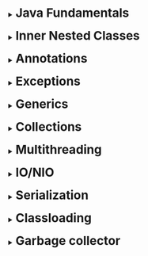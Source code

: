 [//]:# (Java Fundamentals)

<details>
    <summary>
        <b><big><big><big>
            Java Fundamentals
        </big></big></big></b>
    </summary>

[//]:# (Java OOP)

<br>
<details>
    <summary>
        <b><big><big>
            OOP principle
        </big></big></b>
      </summary>

- **Encapsulation** (Property of a single object of the system to build relationship
  with another objects' of the system)
- **Inheritance** (Property of expand (base) class by children)
- **Polymorphism** (The property of the same objects performs the functionality in different ways)
- **Abstraction** (Property of extraction from an object only to us parameters)

</details>
<br>

[//]:# (Overloading and overriding)

<details>
    <summary>
        <b><big><big>
              Overloading and overriding
              overload signature
         </big></big></b>
     </summary>

When two or more methods in the same class have the same name,
but different parameters, this is called overload.
An overload is considered a condition when the method signature (name and parameters) is changed

Overriding is when a child class overrides a method.
(declares a method with the same name and input parameters and return value)
but writes this methods own behavior
(also if we implement a method)

</details>
<br>

[//]:# (Is Java Completely OOP)

<details>
     <summary>
         <b><big><big>
          Is Java Completely OOP
         </big></big></b>
     </summary>

No, because java contains primitives, and they, in turn, are not objects

</details>
<br>

[//]:# (Primitives and Reference Data Types)

<details>
    <summary>
        <b><big><big>
         Primitives and Reference Data Types
        </big></big></b>
    </summary>

**Reference** data types we need as transfer objects they store and
exchange value

Link Benefits:

* **may be empty**
  * **reference data type can copy reference obj = anotherObj();**

**Primitive** data types are single values ​​stored in memory.

Primitive data types:

* byte short int long
  * float double
  * boolean
  * char

**(with compiler they work much faster due to memory device and JVM)**
</details>
<br>

[//]:# (Changing the value of a primitive, field, reference type when passing to a method)

<details>
    <summary>
        <b><big><big>
         Changing the value of a primitive, field, reference type when passing to a method
        </big></big></b>
    </summary>

Everything changes in value. Even when an object is passed,
actually passing the value of the reference to
the area in memory where this object is stored.

</details>
<br>

[//]:# (Constructors + initialization blocks)

<details>
    <summary>
        <b><big><big>
         Constructors (+ initialization blocks)
        </big></big></b>
    </summary>

**Constructor** is a method designed to initialize an instance of a class.
There is a constructor in every class! If it is not explicitly declared,
it will be provided by default.

- Default
  - With options
  - Copy (input parameter is an object of the same class)

**Init Blocks**:
There are static and non-static
In general, initialization blocks are present in Java to initialize a variable before firing.
constructor

</details>
<br>

[//]:# (In what order are they initialized)

<details>
     <summary>
         <b><big><big>
          In what order are they initialized
         </big></big></b>
     </summary>

Statics
Static init block
Static constructor
Static fields
Then regular instances
init block
constructor
fields

</details>
<br>

[//]:# (Can a static constructor initialize regular fields No)

<details>
     <summary>
         <b><big><big>
          Can a static constructor initialize regular fields (No)
         </big></big></b>
     </summary>

No, directly
Yes, if you create an object with your hands

</details>
<br>

[//]:# (Can an initialization block be described if there is nothing at all in the class except the constructor (Why?)

<details>
     <summary>
         <b><big><big>
          Can an initialization block be described if there is nothing at all in the class except the constructor (Why?)
         </big></big></b>
     </summary>
Yes

(Why?)
For logging
</details>
<br>

[//]:# (Java class types)

<details>
     <summary>
         <b><big><big>
          Java class types
         </big></big></b>
     </summary>
Interface - Abstract class - Ordinary class - Enum

![img](https://dan-it.gitlab.io/fs-book/java-basic/collections/img/inner_classes.png)
</details>
<br>

[//]:# (Class, method, field, access modifiers)

<details>
    <summary>
        <b><big><big>
         Class, method, field, access modifiers
        </big></big></b>
    </summary>

**Access**
Java uses the following access modifiers:

- **public**: public class or class member.
- **private**: private class or class member, opposite of the public modifier.
- **protected**: such a class or class member is accessible from anywhere in the current class or package
- **package private**. Such fields or methods are visible to all classes in the current package.

**In class context**
Abstract, final, static modifiers are used in class context

**In the context of methods**
Methods in Java can be declared as abstract, final, static, native, synchronized.

The **native** modifier before a method declaration indicates that it is specific
for the operating system. Like an abstract method, it also has no body,
and the implementation is in compiled form in JVM files.

The **synchronized** modifier for a method says that before it is executed, there must be
the object's monitor is captured (for a non-static method), or the monitor
associated with the class (for a static method).

**In the context of Fields**
They can be declared with such modifiers as static, final, transient, volatile.

To indicate that a certain field should be ignored during serialization of an object,
the **transient** modifier is used

With the **volatile** modifier, things are a bit more complicated. Guaranteed value from memory.


</details>
<br>

[//]:# (Object.class)

<details>
     <summary>
         <b><big><big>
          Object class
         </big></big></b>
     </summary>

In fact, all classes inherit from the Object class.
And the Object class is necessary in order to be able to work with these objects.

To work with objects:

- toString
- hashCode - By default - an integer address in memory
- equals - returns the result of comparing two objects
- getClass - get object class at run time.
- finalize - marks an object for GC cleanup
- clone - shallow copy method

Multithreading

- notify
  - wait
  - notify all

</details>
<br>

[//]:# (How does clone work?)

<details>
     <summary>
         <b><big><big>
          How does clone work?
         </big></big></b>
     </summary>

The default implementation of the Object.clone() method **returns a Shallow Copy**.

**When shallow copying** if the field value is a primitive type,
it copies its value; otherwise,
if the field value is an object reference, it copies the reference and,
therefore refers to the same object.
</details>
<br>

[//]:# (Rules for redefining hashcode and equals)

<details>
    <summary>
        <b><big><big>
         Hashcode and equals redefinition rules
        </big></big></b>
    </summary>

**Reflexivity:** An object must equal itself.

**Symmetric:** if a.equals(b) returns true, then b.equals(a) must also return true.

**Transitivity:** if a.equals(b) returns true and b.equals(c) also returns true, then c.equals(a)
should also return true.

**Consistency:** calling the equals() method again must return the same
and the same value until any value of the object's properties is changed.
That is, if two objects are equal in Java, then they will be equal as long as their properties remain unchanged.

**Null Comparison**: The object must be tested against null.
If the object is null, then the method should return false, not a NullPointerException.
For example, a.equals(null) should return false.

</details>
<br>

[//]:# (Class.class)

<details>
    <summary>
        <b><big><big>
         Class.class
        </big></big></b>
    </summary>

The template initially described in the class, transforming into bytecode, looks like a set
arrays that contain a large amount of data.
Who uploaded, which fields + count, which constructors + count,
package, parent, interfaces.

* getSuperclass()
* getPackage()
* getMethods()
* getInterfaces()

**java.lang.Class** represents methods for getting this data
(as a method of application - reflection)
methods are also provided for determining the class type

* isPrimitive()
* isLocalClass()
* isInterface()
* isInstance(Object obj)
* isEnum()
* isAssignableFrom(Class<?> cls)
* isAnonymousClass()

</details>
<br>

[//]:# (Immutable object)

<details>
    <summary>
        <b><big><big>
         immutable object
        </big></big></b>
    </summary>

An immutable object is an object that is internal
whose state remains constant after it has been fully created.

This means that the immutable object's public API guarantees that we
that he would behave the same throughout his life.

To achieve this, the following elements are used:

* **final** - guarantees the immutability of the reference, but not the value
* If an immutable object stores references to other objects
  make sure that its fields are also final, and it does not have the opportunity to change
  its meaning from outside. For example, by closing access to networks and filling in the fields only
  once in the element's constructor.

What gives us Immutable object:

* we can safely share the object throughout the application
* it has no side effects of changing the state

</details>
<br>

[//]:# (String)

<details>
    <summary>
        <b><big><big>
         String
        </big></big></b>
    </summary>

A string object representing a set of char elements

2 ways to create

* using a **customized constructor** ("123")
* by creating **object new String**("123")

In this case, when creating, an object will be created, placed in the string pool
and as a result, a reference to the object in the string pool will be returned to us

Java string pool: Java string pool refers to a set of strings,
which are stored in heap memory.
However, every time a new object is created,
**string pool first checks if this object is present in the pool or not**.

**String objects are themselves immutable**. This means that the string is part of
an array of strings and returns a reference to a new string each time it changes.
Since with each change we try to check the entire pool of strings for the presence
search word, the operation can be extremely demanding on performance

To avoid this problem, there were
created **mutable StringBuffer and StringBuilder**

They are streams of strings allowing the string to be manipulated to win performance.

At the same time, there are two of them for dividing into work in a multi-threaded environment and not.
**StringBuffer is synchronized - StringBuilder is faster**

</details>
<br>  

</details>
<br>

[//]:# (Nested classes)

<details>
    <summary>
        <b><big><big><big>
            Inner Nested Classes
        </big></big></big></b>
    </summary>

[//]:# (Nested class types)

<br>
<details>
    <summary>
        <b><big><big>
         Nested class types
        </big></big></b>
    </summary>

* **Static nested** - static logic that does not depend on object initialization
* **Local internal** - logic that depends on object initialization.
  By optimizing logical grouping and expanding encapsulation.
* **Anonymous internal** - simplified form without class creation and initialization

Why do we need it:

* Method of logical grouping so as not to litter the package,
  a way to warn the programmer that a class is being used/owned by another
* Increased encapsulation.
* As a result, we can get more readable and cleaner code.

![img](https://res.cloudinary.com/practicaldev/image/fetch/s--A1l3RUvp--/c_limit%2Cf_auto%2Cfl_progressive%2Cq_auto%2Cw_880/https://www.mednikov.net/wp- content/uploads/2019/10/nested-classes-overview.png)
</details>
<br>

[//]:# (When to use which type of class)

<details>
    <summary>
        <b><big><big>
          When to use which type of class
        </big></big></b>
    </summary>

**Local class:**

+ introduction of a new named data type
+ logical grouping

**Anonymous class:** if you need to use methods or initialize
fields and at the same time the performed action serves only 1 class
and making it even local is considered expensive

**Nested class:** use this if your requirements are similar
local class, you want to make that type more accessible
and you need access to local variables or parameters of the parent's class.

**Static nested:** for static fields of the base static class

+ the ability to expand encapsulation for other system objects

[Oracle link](https://docs.oracle.com/javase/tutorial/java/javaOO/whentouse.html)
</details>
<br>

</details>
<br>

[//]:# (Annotations)

<details>
    <summary>
        <b><big><big><big>
            Annotations
        </big></big></big></b>
    </summary>

[//]:# (What is and what is the main reason for using annotations?)

<br>
<details>
    <summary>
        <b><big><big>
            What is and what is the main reason for using annotations?
         </big></big></b>
     </summary>

Annotations are descriptors included in the text of the program,
and are used to store program code metadata,
required at different stages of the program life cycle.

The information stored in annotations can be used by appropriate
handlers to create the necessary auxiliary files
or for marking classes, fields, etc.

</details>
<br>

[//]:# (Instructions to execute annotations by execution type?)

<details>
     <summary>
         <b><big><big>
             Annotation execution instructions (by execution type)?
          </big></big></b>
      </summary>

Instructions for the compiler (Compiler)
@Override
@SuppressWarnings
Build-time instruction
Instruction at Runtime
@Deprecated

</details>
<br>

[//]:# (What types of objects can be returned from an annotation method declaration?)

<details>
     <summary>
         <b><big><big>
             What types of objects can be returned from an annotation method declaration?
          </big></big></b>
      </summary>

The return type must be
- primitive,
- String ,
- class,
- Enum
- an array of one of the previous types.

</details>
<br>

[//]:# (How custom annotations can help improve code)

<details>
     <summary>
         <b><big><big>
             How custom annotations can help improve code
          </big></big></b>
      </summary>

* Reduce coding effort by adding default behavior to methods.
* Adding custom behavior to classes and interfaces
* Save the effort of writing XML descriptors and marker interfaces.

</details>
<br>

[//]:# (Short annotation template)

<details>
     <summary>
         <b><big><big>
          Brief annotation template
          </big></big></b>
      </summary>

@Target (specify type)
@Retention(specify how it works) //SOURCE, CLASS and RUNTIME
</details>
<br>

[//]:# (What is meta annotation)

<details>
     <summary>
         <b><big><big>
          What is meta annotation
          </big></big></b>
      </summary>

Meta annotations are annotations that extend the behavior of already 
created annotations.
added via @inherit annotation
</details>
<br>

</details>
<br>

[//]:# (Exeptions)

<details>
    <summary>
        <b><big><big><big>
            Exceptions
        </big></big></big></b>
    </summary>

[//]:# (Best practices for using exceptions)

<br>
<details>
    <summary>
        <b><big><big>
         Best practices for using exceptions
        </big></big></b>
    </summary>

- **Be careful what you register**
  Error result logs should not contain private information
- **It's wrong to catch exceptions and do nothing with them**
- **Include a global exception handler to avoid a critical situation in
  important point for you**
- **Do not close the resource with your hands**
- **Dump Early, Catch Later** is the rule to cover
  as much as possible or catch as early as possible
- **Do not forget about log or forward**, do not neglect possible stuffing and logging
- **Explicitly define the exception to be thrown**. The narrower, the more accurate
- **First catch the bottleneck then the wide**

[infoLink](https://www.theserverside.com/blog/Coffee-Talk-Java-News-Stories-and-Opinions/Java-Exception-handling-best-practices)
</details>
<br>

</details>
<br>

[//]:# (Generics)

<details>
    <summary>
        <b><big><big><big>
            Generics
        </big></big></big></b>
    </summary>

[Usefully resource](https://convincedcoder.com/2018/09/29/Java-generics-wildcards-type-erasure/)

[//]:# (What is type erasure and how does it work)

<details>
    <summary>
        <b><big><big>
            What is type erasure and how does it work
         </big></big></b>
     </summary>

When writing code, we specify generics of various kinds in order to
make our classes more scalable

And in order for this mechanism to work correctly from the point of view of compilation.
The compiler converts the generic type to an object. This is called type erasure.

    How it works
    public static <E> boolean containsElement(E [] elements, E element){
    after compilation it looks like
    public static boolean containsElement(Object [] elements, Object element){

</details>
<br>

[//]:# (What is a bridge method)

<details>
    <summary>
        <b><big><big>
            What is the bridge method
         </big></big></b>
     </summary>

The hidden mechanism of the Java compiler, in which he himself tries to exclude
type substitution error
And for this it generates an additional method for working with wildcard methods

    Example:
    public class MyComparator implements Comparator<Integer> {
    public int compare(Integer a, Integer b) {

    The comparator is explicitly typed, so comparing two Object objects will not be correct

.

    So the compiler will create a bridge method to avoid the problem:

    public class MyComparator implements Comparator<Integer> {
    public int compare(Integer a, Integer b) {
    
    //THIS is a "bridge method"
    public int compare(Object a, Object b) {
    return compare((Integer)a, (Integer)b);

</details>
<br>

</details>
<br>

[//]:# (Collections)

<details>
    <summary>
        <b><big><big><big>
            Collections
        </big></big></big></b>
    </summary>

![img](https://data-flair.training/blogs/wp-content/uploads/sites/2/2018/03/hierarchy-of-collection-framework-in-java.webp)

[//]:# (Explore the basic principle of basic collections)

<details>
    <summary>
        <b><big><big>
            Reveal the basic principle of how basic collections work
         </big></big></b>
     </summary>

* **List**
* **ArrayList** - Classic storage model where memory cells are allocated
* **LinkedList** - Storage model where everything is stored as a sheet which
  has links to the previous and next elements

* **Queue** (represented by a linked list)
* **PriorityQueue** - PriorityQueue is based on a bunch of priorities.
  The elements of the priority queue are ordered according to
  natural order or comparator,
  provided during queuing
* **ArrayDeque** is a special type of array that grows and allows users to
  add or remove elements from both sides of the queue.

* **Set** (represented by a map whose keys will be set elements)
* **HashSet** - store items in buckets using hash mechanism
* **LinkedHashSet** - stores elements in buckets using hash mechanism,
  while maintaining the insertion order of the elements.
* **TreeSet** - sorted storage of unique elements, redblack tree is used
  for storage, where nodes are distributed left and right depending on their own order

* **Map** (separately because they are not iterable in the usual sense of collections)
* **HashMap** - classic bucket key system, storage in a key value pack
* **LinkedHashMap** - classic bucket key system + order preservation
* **HashTable** - thread safe version of hashmap, works the same
* **TreeMap** - works like a set, storing keys in a red-black tree or self-written
  comparator

</details>
<br>

<details>
    <summary>
        <b><big><big>
            В какой момент, какую использовать
         </big></big></b>
     </summary>

![](https://i.stack.imgur.com/aSDsG.png)

* **List**
* **ArrayList** - когда нужен быстрый поиск по индексу, но мы готовы потерпеть удаление вставку
* **LinkedList** - когда нужна быстрая вставка и удаление, но мы готовы терпеть поиск по индексу


* **Queue** (представлено связным списком) - когда важен порядок вложенности и выдачи
* **PriorityQueue** - когда нужен порядок зависимый от приоритета
* **ArrayDeque** - когда нужен порядок вставки выдачи, но при этом мы хотим получать
  как первый так и последний элемент


* **Set** - когда нужна уникальность
* **HashSet** - когда нужна уникальность и быстрота
* **LinkedHashSet** - когда нужна уникальность и сохранение порядка вставки
* **TreeSet** - когда нужна уникальность и фильтрация для оптимизации
  доступа, удаления, вставки, все работает как Log(n)


* **Map** - когда нужна пара ключ значение
* **HashMap** - когда нужна быстрота
* **LinkedHashMap** - когда нужен порядок вставки
* **HashTable** - когда нужна быстрота и потокобезопасность
* **TreeMap** - когда нужна сортировка по ключам

</details>
<br>

<details>
    <summary>
        <b><big><big>
            Collections
         </big></big></b>
     </summary>

Core collections other than HashTable are non-thread safe, which means
what i.e. when multiple parallel threads save and retrieve
elements from these collections, they can corrupt the data.

2 main synchronization guarantees

1. In the **Collections** package
* Collections.synchronizedList(List)
* Collections.synchronizedSet(Set)
* Collections.synchronizedMap(Map)

**Synchronization in this case is provided by internal blocking,
this means that the collection becomes a monitor, it allows only one
stream, but still saved for reading.**

2. In the **util.concurrent** package (for almost every single case, but the most basic in my opinion)
* ConcurrentHashMap
  **(stores values in buckets in the same way, but the monitor only locks a separate bucket
  for writing, not locking the rest, thereby maintaining thread safety)**
* CopyOnWriteArrayList
  **(get value operations are applied to the original collection when operations
  modifications are carried out on a copy of the existing array, blocking the main one for modification
  after the result overwrites the base, and the next operation repeats the action)**

</details>
<br>

</details>
<br>

[//]:# (Multithreading)

<details>
    <summary>
        <b><big><big><big>
            Multithreading
        </big></big></big></b>
    </summary>

[//]:# (Basic concepts)

<br>
<details>
    <summary>
        <b><big><big>
            Basic concepts
         </big></big></b>
     </summary>

**Thread daemons** - threads running in the background that terminate at
automatic mode when the main stream is closed.

**Benefits of using threads? What are the cons?**

Pros:

* work speed
* possibility to optimize performance
* processing more requests

Minuses:

* the ability to block threads and deplete resources

**Thread lifecycle - NEW/RUNNABLE/BLOCKED/TIME_W/TERMINATED**

![](https://cdn-images-1.medium.com/max/533/1*UHoBS0lKLFI4gR8NgDENfw.png)

**Ways to create a flow?**

* Inherit the Thread class and implement the run() method
* Runnable interface and implement the run() method
* Callable interface and implement the call() method

**Runnable and Callable interfaces**

Two functional interfaces, the main difference between which is
method return value void run, <v> call

**Ways to stop the flow**

* Manual if-else (flow works by condition)
* Interrupt method (the thread does not stop immediately, but after execution
  current action)
* The stop method (but it's depricate because it immediately stops the thread
  and can lead to problems)

**wait() methods sleep() notify() notifyAll()**

Stream interaction methods defined in the Object class

wait() causes a thread to wait, putting it into BLOCKED status, while another thread
will not call the notify() or notifyAll() method. Waiting on the monitor

**join() yield() methods**

yield() a thread transfers its execution to another one by priority
(useful in a situation where we have a thread running for 5 hours and 2 threads that
take 3 minutes to prevent the 2nd waiting thread from skipping ahead)

join() if there is a chain of threads and it is important for us to start the thread exactly after completion
selected

**thread pool**
The thread pool allows you to control and reuse threads, allowing,
control the number of constantly running threads.

**Difference between object-level and class-level locking**

* Object-level locks - when you want an object's methods to be available to only one thread
* Class level locks - when we want to prevent multiple threads from entering
  into a synchronized block in all instances of the class

</details>
<br>

[//]:# (Happens before)

<details>
     <summary>
         <b><big><big>
             Happens before
          </big></big></b>
      </summary>

The JVM can change the order in which instructions are executed to optimize its own
work. If he considers that these instructions are not interconnected.
But our logic can directly depend on our built order,
so the volatile keyword was introduced which forces to write
and read the variable directly from heap and not from local memory to avoid
dirty and phantom reading.

But worsens the performance due to the fact that the cache works much faster.

</details>
<br>

[//]:# (PESC in multithreading)

<details>
     <summary>
         <b><big><big>
             PESC in multithreading
          </big></big></b>
      </summary>

![](https://jenkov.com/images/java-concurrency/producer-consumer-2.png)

</details>
<br>

[//]:# (Locks/Atomics)

<details>
    <summary>
        <b><big><big>
            Locks/Atomics
         </big></big></b>
     </summary>

Most collections and basic operations are not inherently atomic.
They work in several stages, which creates dirty read problems in multi-threaded
environment.

In order to solve this problem in multithreading,
on the base side are monitors and volatile.

From the side of additional libraries, Locks and Atomics appeared

**Locks**

**ReentrantLock** - Reentrant lock. The mechanism for getting rid of
the need for some threads to wait until another thread completes its work in the block.
We are trying to get permission to enter the monitor without stopping the thread.

**ReadWriteLock** - allows you to explicitly set prohibitions in a code block
for reading or writing.

**Atomics**

Provides atomic wrappers over ordinary variables, such as
AtomicInteger, AtomicBoolean etc.

They guarantee that the operation will be atomic in one pass and will not call
problems in a multi-threaded environment, and at the same time it is preferable to volatile on
the fact that they are optimized for the CPU and work faster.
</details>
<br>

[//]:# (Castles/Atoms)

<details>
      <summary>
          <b><big><big>
              Starvation/DeadLock/LiveLock
           </big></big></b>
       </summary>

**Livelock** is a deadlock that processes are in
block each other with a repeated state change,
but they don't move forward.

**DeadLock** is a situation where processes block each other
obtaining resources and do not advance further.

**Starvation** is the result of a process that cannot be obtained
access to shared resources and therefore
cannot be judged by any progress.

</details>
<br>

</details>
<br>

[//]:# (IO/NIO)

<details>
    <summary>
        <b><big><big><big>
            IO/NIO
        </big></big></big></b>
    </summary>

<br>
<details>
    <summary>
        <b><big><big>
            IO vs NIO difference
         </big></big></b>
     </summary>

* **Buffer** area to read data chunks at a time
* **Channel** is used to communicate with the buffer
* **Selector** providing access to channels that are ready to go

**Java IO (Input/Output)** is used to perform read and write operations.
The java.io package contains all the classes needed for input and output operations.

* Unidirectional work with data. Either read or write
* Synchronous operation. The incoming stream is blocked by the monitor
* There is one thread per read and write buffer

**Java NIO (New IO)** was introduced to implement high speed I/O.

* Bidirectional work with data flow.
  Because NIO works with a buffer.
  He can simultaneously ask to read data into the buffer while doing other work
* Asynchronous operation. NIO does not block the thread. He can get that data from the buffer
  that you have at the moment and go to work on
* Reading in the buffer can occur in both directions, both backwards and forwards
* The thread gets the opportunity to check if the read is completed, if the buffers are full
* Due to the fact that we have channel selectors, one thread can control several at once
  buffers

**What to use when**

Depends on the threading of your application.
NIOs are faster and don't block, but we totally need to be sure
that we read everything to the end.
IO blocks the thread and releases it when the read is complete

The difference between NIO's flexibility and speed and IO's performance guarantee

</details>
<br>

</details>
<br>

[//]:# (Serializations)

<details>
    <summary>
        <b><big><big><big>
            Serialization
        </big></big></big></b>
    </summary>

<br>
<details>
    <summary>
        <b><big><big>
         Ways to Serialize an Object
        </big></big></b>
    </summary>

2 ways to serialize an object

**Serialization using the Serializable method:**

- specific marker interface
- to use it, we must call writeObject on the io stream

**Serialization using the Externalizable method:**

- successor of marker interface with two read/writeExternal methods
- allows us to create custom serialization and deserialization settings

</details>
<br>

<details>
    <summary>
        <b><big><big>
         How descendants and base classes behave when deserialized
        </big></big></b>
    </summary>

When a class implements the java.io.Serializable interface,
all its subclasses are also serializable.

Conversely, when an object has a reference to another object,
these objects must implement the Serializable interface separately,
otherwise a NotSerializableException will be thrown

</details>
<br>

</details>
<br>

[//]:# (Classloading)

<details>
    <summary>
        <b><big><big><big>
            Classloading
        </big></big></big></b>
    </summary>

<br>
<details>
    <summary>
        <b><big><big>
         Classloader and in what situations it can be useful for us
        </big></big></b>
    </summary>

Class loaders are responsible for **dynamically loading Java classes in the JVM**
during execution.

Also, these Java classes are not immediately loaded into memory,
and when they are required by the application (LAZY).

* **Bootstrap** - bootstrap class loader
* **Extension** - provides loading of extensions
* **System** - loads all files in the classpath variable

Delegation model - a model in which class loaders delegate
search for a class up the chain.

However, in scenarios where we need to load classes from the local hard drive
or from the network, we may need
use custom class loaders.

* Help modifying existing bytecode
* Create classes dynamically suited to the needs of the user
  (e.g. switching JDBC)

</details>
<br>

</details>
<br>

[//]:# (Garbage collector)

<details>
    <summary>
        <b><big><big><big>
            Garbage collector
        </big></big></big></b>
    </summary>

<br>
<details>
    <summary>
        <b><big><big>
         What are and which when to use
        </big></big></b>
    </summary>

* Serial Garbage Collector
* Parallel Garbage Collector
* Concurrent Mark Sweep (CMS)
* Garbage First (G1)

The **Serial** garbage collector is well suited for single-threaded environments.
It uses a single thread for garbage collection.
It works by holding all application threads.
(Suitable for 1 core situation only)

**Parallel** is the default garbage collector used by the JVM.
The operation of the parallel garbage collector is the same as that of the sequential one.
except that it runs on multiple build threads.
(Suitable for standard situations)

**CMS** - It does not freeze application threads during garbage collection.
GC threads run concurrently with application threads, but pay more
CPU usage.

**G1** - used if we have a large (more than 4 GB) memory (heap).
He divides everything into fragments. But there are problems with fragmentation, and because of this
it needs more memory.

</details>
<br>

</details>
<br>